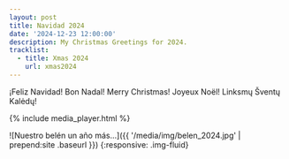 ```yaml
---
layout: post
title: Navidad 2024
date: '2024-12-23 12:00:00'
description: My Christmas Greetings for 2024.
tracklist:
  - title: Xmas 2024
    url: xmas2024
---
```


¡Feliz Navidad! Bon Nadal! Merry Christmas! Joyeux Noël! Linksmų Šventų Kalėdų!

{% include media_player.html %}

![Nuestro belén un año más...]({{ '/media/img/belen_2024.jpg' | prepend:site
.baseurl }})
{:responsive: .img-fluid}
